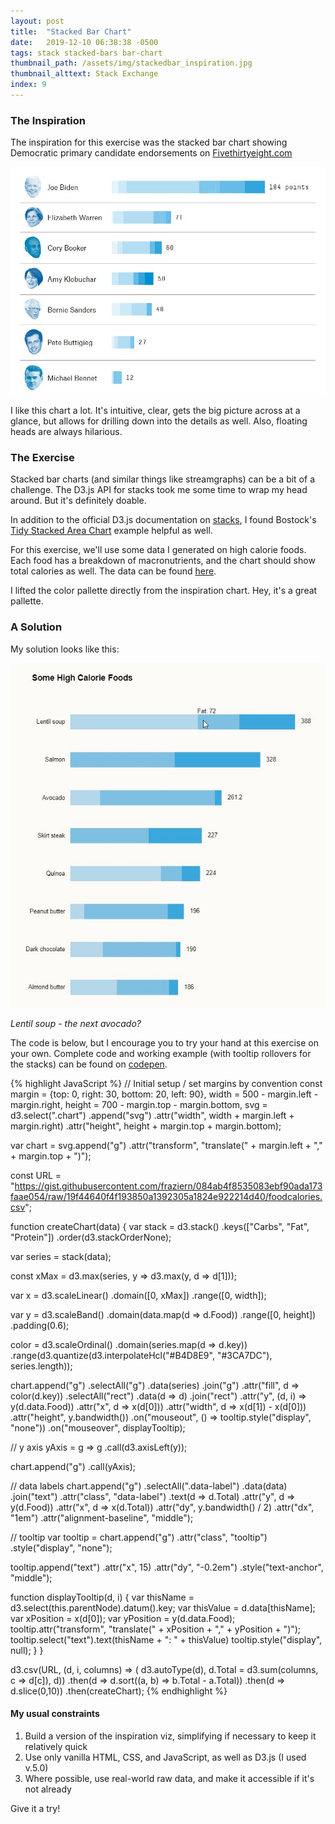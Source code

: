 ```yaml
---
layout: post
title:  "Stacked Bar Chart"
date:   2019-12-10 06:38:38 -0500
tags: stack stacked-bars bar-chart
thumbnail_path: /assets/img/stackedbar_inspiration.jpg
thumbnail_alttext: Stack Exchange
index: 9
---
```

### The Inspiration

The inspiration for this exercise was the stacked bar chart showing Democratic primary candidate endorsements on [Fivethirtyeight.com](https://projects.fivethirtyeight.com/2020-endorsements/democratic-primary/)

![Stacked Bar Chart Inspiration](/assets/img/stackedbar_inspiration.jpg)

I like this chart a lot. It's intuitive, clear, gets the big picture across at a glance, but allows for drilling down into the details as well. Also, floating heads are always hilarious.

### The Exercise

Stacked bar charts (and similar things like streamgraphs) can be a bit of a challenge. The D3.js API for stacks took me some time to wrap my head around. But it's definitely doable.

In addition to the official D3.js documentation on [stacks](https://github.com/d3/d3-shape#stacks), I found Bostock's [Tidy Stacked Area Chart](https://observablehq.com/@d3/stacked-area-chart-via-d3-group) example helpful as well.

For this exercise, we'll use some data I generated on high calorie foods. Each food has a breakdown of macronutrients, and the chart should show total calories as well. The data can be found [here](https://gist.githubusercontent.com/fraziern/084ab4f8535083ebf90ada173faae054/raw/19f44640f4f193850a1392305a1824e922214d40/foodcalories.csv).

I lifted the color pallette directly from the inspiration chart. Hey, it's a great pallette.

### A Solution

My solution looks like this:

![Stacked Bar Chart Solution](/assets/img/stackedbar_solution.jpg)

*Lentil soup - the next avocado?*

The code is below, but I encourage you to try your hand at this exercise on your own. Complete code and working example (with tooltip rollovers for the stacks) can be found on [codepen](https://codepen.io/fraziern/pen/oNgqWOG).

{% highlight JavaScript %}
// Initial setup / set margins by convention
const margin = {top: 0, right: 30, bottom: 20, left: 90},
    width = 500 - margin.left - margin.right,
    height = 700 - margin.top - margin.bottom,
    svg = d3.select(".chart")
      .append("svg")
        .attr("width", width + margin.left + margin.right)
        .attr("height", height + margin.top + margin.bottom);

var chart = svg.append("g")
  .attr("transform", "translate(" + margin.left + "," + margin.top + ")");

const URL = "https://gist.githubusercontent.com/fraziern/084ab4f8535083ebf90ada173faae054/raw/19f44640f4f193850a1392305a1824e922214d40/foodcalories.csv";

function createChart(data) {
  var stack = d3.stack()
    .keys(["Carbs", "Fat", "Protein"])
    .order(d3.stackOrderNone);

  var series = stack(data);
  
  const xMax = d3.max(series, y => d3.max(y, d => d[1]));
  
  var x = d3.scaleLinear()
    .domain([0, xMax])
    .range([0, width]);
  
  var y = d3.scaleBand()
    .domain(data.map(d => d.Food))
    .range([0, height])
    .padding(0.6);
  
  color = d3.scaleOrdinal()
    .domain(series.map(d => d.key))
    .range(d3.quantize(d3.interpolateHcl("#B4D8E9", "#3CA7DC"), series.length));
  
  chart.append("g")
    .selectAll("g")
    .data(series)
    .join("g")
      .attr("fill", d => color(d.key))
    .selectAll("rect")
    .data(d => d)
    .join("rect")
      .attr("y", (d, i) => y(d.data.Food))
      .attr("x", d => x(d[0]))
      .attr("width", d => x(d[1]) - x(d[0]))
      .attr("height", y.bandwidth())
      .on("mouseout", () => tooltip.style("display", "none"))
      .on("mouseover", displayTooltip);
  
  // y axis
  yAxis = g => g
    .call(d3.axisLeft(y));
  
  chart.append("g")
      .call(yAxis);
  
  // data labels
  chart.append("g")
    .selectAll(".data-label")
    .data(data)
    .join("text")
      .attr("class", "data-label")
      .text(d => d.Total)
      .attr("y", d => y(d.Food))
      .attr("x", d => x(d.Total))
      .attr("dy", y.bandwidth() / 2)
      .attr("dx", "1em")
      .attr("alignment-baseline", "middle");
  
  // tooltip
  var tooltip = chart.append("g")
    .attr("class", "tooltip")
    .style("display", "none");

  tooltip.append("text")
    .attr("x", 15)
    .attr("dy", "-0.2em")
    .style("text-anchor", "middle");
  
  function displayTooltip(d, i) {
    var thisName = d3.select(this.parentNode).datum().key;
    var thisValue = d.data[thisName];
    var xPosition = x(d[0]);
    var yPosition = y(d.data.Food);
    tooltip.attr("transform", "translate(" + xPosition + "," + yPosition + ")");
    tooltip.select("text").text(thisName + ": " + thisValue)
    tooltip.style("display", null);
  }
}

d3.csv(URL, 
  (d, i, columns) => (
    d3.autoType(d), 
    d.Total = d3.sum(columns, c => d[c]),     d))
  .then(d => d.sort((a, b) => b.Total - a.Total))
  .then(d => d.slice(0,10))
  .then(createChart);
{% endhighlight %}

#### My usual constraints

1. Build a version of the inspiration viz, simplifying if necessary to keep it relatively quick
1. Use only vanilla HTML, CSS, and JavaScript, as well as D3.js (I used v.5.0)
1. Where possible, use real-world raw data, and make it accessible if it's not already

Give it a try!